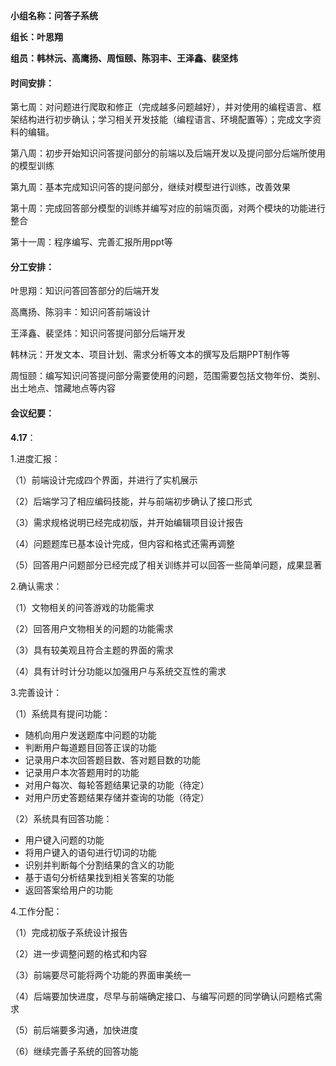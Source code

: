 **小组名称：问答子系统**

**组长：叶思翔**

**组员：韩林沅、高鹰扬、周恒颐、陈羽丰、王泽鑫、裴坚炜**

#### 时间安排：

第七周：对问题进行爬取和修正（完成越多问题越好），并对使用的编程语言、框架结构进行初步确认；学习相关开发技能（编程语言、环境配置等）；完成文字资料的编辑。

第八周：初步开始知识问答提问部分的前端以及后端开发以及提问部分后端所使用的模型训练

第九周：基本完成知识问答的提问部分，继续对模型进行训练，改善效果

第十周：完成回答部分模型的训练并编写对应的前端页面，对两个模块的功能进行整合

第十一周：程序编写、完善汇报所用ppt等



#### 分工安排：

叶思翔：知识问答回答部分的后端开发

高鹰扬、陈羽丰：知识问答前端设计

王泽鑫、裴坚炜：知识问答提问部分后端开发

韩林沅：开发文本、项目计划、需求分析等文本的撰写及后期PPT制作等

周恒颐：编写知识问答提问部分需要使用的问题，范围需要包括文物年份、类别、出土地点、馆藏地点等内容



#### 会议纪要：

**4.17**：

1.进度汇报：

（1）前端设计完成四个界面，并进行了实机展示

（2）后端学习了相应编码技能，并与前端初步确认了接口形式

（3）需求规格说明已经完成初版，并开始编辑项目设计报告

（4）问题题库已基本设计完成，但内容和格式还需再调整

（5）回答用户问题部分已经完成了相关训练并可以回答一些简单问题，成果显著

2.确认需求：

（1）文物相关的问答游戏的功能需求

（2）回答用户文物相关的问题的功能需求

（3）具有较美观且符合主题的界面的需求

（4）具有计时计分功能以加强用户与系统交互性的需求

3.完善设计：

（1）系统具有提问功能：

- 随机向用户发送题库中问题的功能
- 判断用户每道题目回答正误的功能
- 记录用户本次回答题目数、答对题目数的功能
- 记录用户本次答题用时的功能
- 对用户每次、每轮答题结果记录的功能（待定）
- 对用户历史答题结果存储并查询的功能（待定）

（2）系统具有回答功能：

- 用户键入问题的功能
- 将用户键入的语句进行切词的功能
- 识别并判断每个分割结果的含义的功能
- 基于语句分析结果找到相关答案的功能
- 返回答案给用户的功能

4.工作分配：

（1）完成初版子系统设计报告

（2）进一步调整问题的格式和内容

（3）前端要尽可能将两个功能的界面审美统一

（4）后端要加快进度，尽早与前端确定接口、与编写问题的同学确认问题格式需求

（5）前后端要多沟通，加快进度

（6）继续完善子系统的回答功能
